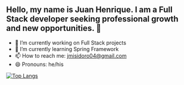 ## Hello, my name is Juan Henrique. I am a Full Stack developer seeking professional growth and new opportunities. 👋

- 🔭 I’m currently working on Full Stack projects
- 🌱 I’m currently learning Spring Framework
- 📫 How to reach me: jmisidoro04@gmail.com
- 😄 Pronouns: he/his

[![Top Langs](https://github-readme-stats.vercel.app/api/top-langs/?username=JuanHenrique04&layout=donut&hide=typescript&theme=dracula)](https://github.com/JuanHenrique04/github-readme-stats)
